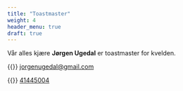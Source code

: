 ```yaml
---
title: "Toastmaster"
weight: 4
header_menu: true
draft: true
---
```


Vår alles kjære **Jørgen Ugedal** er toastmaster for kvelden.

{{<icon class="fa fa-envelope">}}&nbsp;[jorgenugedal@gmail.com](mailto:jorgenugedal@gmail.com)

{{<icon class="fa fa-phone">}}&nbsp;[41445004](tel:+4741445004)
